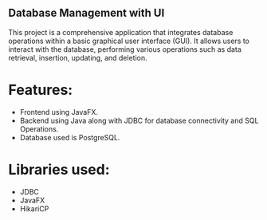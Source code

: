 ## Database Management with UI

This project is a comprehensive application that integrates database operations within a basic graphical user interface (GUI).
It allows users to interact with the database, performing various operations such as data retrieval, insertion, updating, and deletion.

# Features:
- Frontend using JavaFX.
- Backend using Java along with JDBC for database connectivity and SQL Operations.
- Database used is PostgreSQL.

# Libraries used:
- JDBC
- JavaFX
- HikariCP
